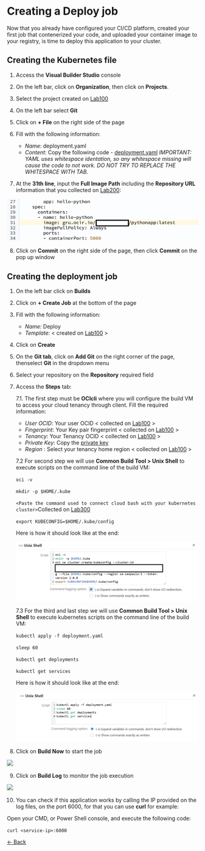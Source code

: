 # Creating a Deploy job
Now that you already have configured your CI/CD platform, created your first job that contenerized your code, and uploaded your container image to your registry, is time to  deploy this application to your cluster.

## Creating the Kubernetes file

1. Access the **Visual Builder Studio** console

2. On the left bar, click on **Organization**, then click on **Projects**.

3. Select the project created on [Lab100](../Lab100/Lab100.md)

4. On the left bar select **Git**

5. Click on **+ File** on the right side of the page

6. Fill with the following information:
    - *Name*: deployment.yaml
    - *Content*: Copy the following code - [deployment.yaml](./src/deployment.yaml)
    _IMPORTANT: YAML uses whitespace identation, so any whitespace missing will cause the code to not work. DO NOT TRY TO REPLACE THE WHITESPACE WITH TAB._

7. At the **31th line**, input the **Full Image Path** including the **Repository URL** information that you collected on [Lab200](../Lab200/Lab200.md):

![](./img/Deploy00.PNG)

8. Click on **Commit** on the right side of the page, then click **Commit** on the pop up window

## Creating the deployment job

1. On the left bar click on **Builds**

2. Click on **+ Create Job** at the bottom of the page

3. Fill with the following information:
    - *Name*: Deploy
    - *Template*: < created on [Lab100](../Lab100/Lab100.md) >

4. Click on **Create**

5. On the **Git tab**, click on **Add Git** on the right corner of the page, thenselect **Git** in the dropdown menu

6. Select your repository on the **Repository** required field

7. Access the **Steps** tab:
    
    7.1. The first step must be **OCIcli** where you will configure the build VM to access your cloud tenancy through client. Fill the required information:
    - *User OCID*: Your user OCID < collected on [Lab100](../Lab100/Lab100.md) >
    - *Fingerprint*: Your Key pair fingerprint < collected on  [Lab100](../Lab100/Lab100.md) >
    - *Tenancy*: Your Tenancy OCID < collected on [Lab100](../Lab100/Lab100.md) >
    - *Private Key*: Copy the [private key](../Lab100/src/oci_api_key.pem)
    - *Region* : Select your tenancy home region < collected on [Lab100](../Lab100/Lab100.md) >

    7.2 For second step we will use **Common Build Tool > Unix Shell** to execute scripts on the command line of the build VM: 

    ```oci -v```

    ```mkdir -p $HOME/.kube```

    ```<Paste the command used to connect cloud bash with your kubernetes cluster>```Collected on [Lab300](../Lab300/Lab300.md)

    ```export KUBECONFIG=$HOME/.kube/config```
    
    Here is how it should look like at the end:

    ![](./img/Deploy01.PNG)

    7.3 For the third and last step we will use **Common Build Tool > Unix Shell** to execute kubernetes scripts on the command line of the build VM:

    ```kubectl apply -f deployment.yaml```

    ```sleep 60```

    ```kubectl get deployments```

    ```kubectl get services```

    Here is how it should look like at the end:

    ![](./img/Deploy02.PNG)

8. Click on **Build Now** to start the job

![](../Lab100/img/Build08.PNG)

9. Click on **Build Log** to monitor the job execution

![](../Lab100/img/Build09.PNG)

10. You can check if this application works by calling the IP provided on the log files, on the port 6000, for that you can use **curl** for example:

Open your CMD, or Power Shell console, and execute the following code:


```curl <service-ip>:6000 ```


[<- Back](../README.md)